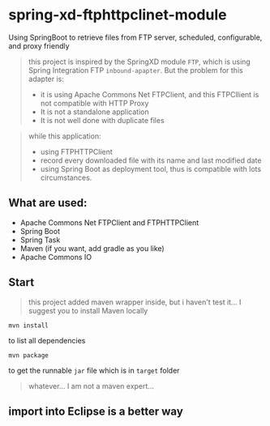 # spring-xd-ftphttpclinet-module

Using SpringBoot to retrieve files from FTP server, scheduled, configurable, and proxy friendly

> this project is inspired by the SpringXD module `FTP`, which is using Spring Integration FTP `inbound-apapter`. But the problem for this adapter is:
>
>  - it is using Apache Commons Net FTPClient, and this FTPCllient is not compatible with HTTP Proxy
>  - It is not a standalone application
>  - It is not well done with duplicate files

> while this application:
>
>  - using FTPHTTPClient
>  - record every downloaded file with its name and last modified date
>  - using Spring Boot as deployment tool, thus is compatible with lots circumstances.

## What are used:

- Apache Commons Net FTPClient and FTPHTTPClient
- Spring Boot
- Spring Task
- Maven (if you want, add gradle as you like)
- Apache Commons IO

## Start

> this project added maven wrapper inside, but i haven't test it... I suggest you to install Maven locally

    mvn install
    
to list all dependencies

    mvn package
    
to get the runnable `jar` file which is in `target` folder

> whatever... I am not a maven expert...

## import into Eclipse is a better way